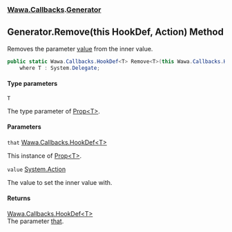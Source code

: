 ### [Wawa.Callbacks](Wawa.Callbacks.md 'Wawa.Callbacks').[Generator](Generator.md 'Wawa.Callbacks.Generator')

## Generator.Remove<T>(this HookDef<T>, Action) Method

Removes the parameter [value](Generator.Remove{T}(HookDef{T},Action).md#Wawa.Callbacks.Generator.Remove_T_(thisWawa.Callbacks.HookDef_T_,System.Action).value 'Wawa.Callbacks.Generator.Remove<T>(this Wawa.Callbacks.HookDef<T>, System.Action).value') from the inner value.

```csharp
public static Wawa.Callbacks.HookDef<T> Remove<T>(this Wawa.Callbacks.HookDef<T> that, System.Action? value)
    where T : System.Delegate;
```
#### Type parameters

<a name='Wawa.Callbacks.Generator.Remove_T_(thisWawa.Callbacks.HookDef_T_,System.Action).T'></a>

`T`

The type parameter of [Prop&lt;T&gt;](Prop{T}.md 'Wawa.Callbacks.Prop<T>').
#### Parameters

<a name='Wawa.Callbacks.Generator.Remove_T_(thisWawa.Callbacks.HookDef_T_,System.Action).that'></a>

`that` [Wawa.Callbacks.HookDef&lt;](HookDef{T}.md 'Wawa.Callbacks.HookDef<T>')[T](Generator.Remove{T}(HookDef{T},Action).md#Wawa.Callbacks.Generator.Remove_T_(thisWawa.Callbacks.HookDef_T_,System.Action).T 'Wawa.Callbacks.Generator.Remove<T>(this Wawa.Callbacks.HookDef<T>, System.Action).T')[&gt;](HookDef{T}.md 'Wawa.Callbacks.HookDef<T>')

This instance of [Prop&lt;T&gt;](Prop{T}.md 'Wawa.Callbacks.Prop<T>').

<a name='Wawa.Callbacks.Generator.Remove_T_(thisWawa.Callbacks.HookDef_T_,System.Action).value'></a>

`value` [System.Action](https://docs.microsoft.com/en-us/dotnet/api/System.Action 'System.Action')

The value to set the inner value with.

#### Returns
[Wawa.Callbacks.HookDef&lt;](HookDef{T}.md 'Wawa.Callbacks.HookDef<T>')[T](Generator.Remove{T}(HookDef{T},Action).md#Wawa.Callbacks.Generator.Remove_T_(thisWawa.Callbacks.HookDef_T_,System.Action).T 'Wawa.Callbacks.Generator.Remove<T>(this Wawa.Callbacks.HookDef<T>, System.Action).T')[&gt;](HookDef{T}.md 'Wawa.Callbacks.HookDef<T>')  
The parameter [that](Generator.Remove{T}(HookDef{T},Action).md#Wawa.Callbacks.Generator.Remove_T_(thisWawa.Callbacks.HookDef_T_,System.Action).that 'Wawa.Callbacks.Generator.Remove<T>(this Wawa.Callbacks.HookDef<T>, System.Action).that').